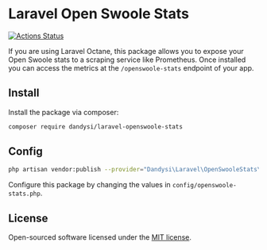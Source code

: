 
# Laravel Open Swoole Stats

[![Actions Status](https://github.com/dandysi-labs/laravel-openswoole-stats/workflows/Tests/badge.svg)](https://github.com/dandysi-labs/laravel-openswoole-stats/actions)

If you are using Laravel Octane, this package allows you to expose your Open Swoole stats to a scraping service like Prometheus. Once installed you can access the metrics at the `/openswoole-stats` endpoint of your app.

## Install

Install the package via composer:

```bash
composer require dandysi/laravel-openswoole-stats
```

## Config

```bash
php artisan vendor:publish --provider="Dandysi\Laravel\OpenSwooleStats\OpenSwooleStatsServiceProvider"
```

Configure this package by changing the values in `config/openswoole-stats.php`.

## License

Open-sourced software licensed under the [MIT license](LICENSE).

